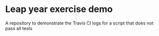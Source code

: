 # Leap year exercise demo

A repository to demonstrate the Travis CI logs for a script that does not pass all tests

